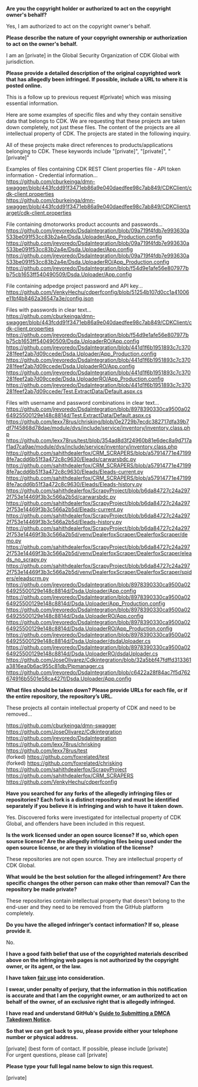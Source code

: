 **Are you the copyright holder or authorized to act on the copyright owner's behalf?**

Yes, I am authorized to act on the copyright owner's behalf.

**Please describe the nature of your copyright ownership or authorization to act on the owner's behalf.**

I am an [private] in the Global Security Organization of CDK Global with jurisdiction.

**Please provide a detailed description of the original copyrighted work that has allegedly been infringed. If possible, include a URL to where it is posted online.**

This is a follow up to previous request #[private] which was missing essential information.

Here are some examples of specific files and why they contain sensitive data that belongs to CDK. We are requesting that these projects are taken down completely, not just these files. The content of the projects are all intellectual property of CDK. The projects are stated in the following inquiry.

All of these projects make direct references to products/applications belonging to CDK. These keywords include "[private]", "[private]", "[private]"

Examples of files containing CDK REST Client properties file - API token information - Credential information...  
https://github.com/cburkeinga/dmn-swagger/blob/443fcdd91f3471eb86a9e040daedfee98c7ab849/CDKClient/cdk-client.properties  
https://github.com/cburkeinga/dmn-swagger/blob/443fcdd91f3471eb86a9e040daedfee98c7ab849/CDKClient/target/cdk-client.properties  

File containing dmotorworks product accounts and passwords...  
https://github.com/jrevoredo/DsdaIntegration/blob/09a719f4fdb7e993630a533be091f53cc83b2a4e/Dsda.Uploader/App_Production.config  
https://github.com/jrevoredo/DsdaIntegration/blob/09a719f4fdb7e993630a533be091f53cc83b2a4e/Dsda.Uploader/App.config  
https://github.com/jrevoredo/DsdaIntegration/blob/09a719f4fdb7e993630a533be091f53cc83b2a4e/Dsda.UploaderRO/App_Production.config  
https://github.com/jrevoredo/DsdaIntegration/blob/f54d9e1afe56e807977bb75cb1653ff540490509/Dsda.Uploader/App.config  

File containing adpedge project password and API key...  
https://github.com/VenkyHechu/cdperfconfig/blob/51254b107d0cc1a41006e11bf4b8462a36547a3e/config.json  

Files with passwords in clear text...  
https://github.com/cburkeinga/dmn-swagger/blob/443fcdd91f3471eb86a9e040daedfee98c7ab849/CDKClient/cdk-client.properties  
https://github.com/jrevoredo/DsdaIntegration/blob/f54d9e1afe56e807977bb75cb1653ff540490509/Dsda.UploaderRO/App.config  
https://github.com/jrevoredo/DsdaIntegration/blob/441d1f6b1951893c7c370281feef2ab7d09ccede/Dsda.Uploader/App_Production.config  
https://github.com/jrevoredo/DsdaIntegration/blob/441d1f6b1951893c7c370281feef2ab7d09ccede/Dsda.UploaderRO/App.config  
https://github.com/jrevoredo/DsdaIntegration/blob/441d1f6b1951893c7c370281feef2ab7d09ccede/Dsda.UploaderRO/App_Production.config  
https://github.com/jrevoredo/DsdaIntegration/blob/441d1f6b1951893c7c370281feef2ab7d09ccede/Test.ExtractData/Default.aspx.cs  

Files with username and password combinations in clear text...  
https://github.com/jrevoredo/DsdaIntegration/blob/8978390330ca9500a0264925500129e148c8814d/Test.ExtractData/Default.aspx.cs  
https://github.com/lexx78rus/chrisking/blob/0e2729b7ecdc382717dfa39b7df7f45868d78dae/module/dvs/include/service/inventory/inventory.class.php  
https://github.com/lexx78rus/test/blob/354ad8d3f24960b81e6dec8a9d717af1ad7ca9ae/module/dvs/include/service/inventory/inventory.class.php  
https://github.com/sahithdealerfox/CRM_SCRAPERS/blob/a57914771e471998fe7acdd6b51f3a472c8c9630/Eleads/carwarsbdc.py  
https://github.com/sahithdealerfox/CRM_SCRAPERS/blob/a57914771e471998fe7acdd6b51f3a472c8c9630/Eleads/Eleads-current.py  
https://github.com/sahithdealerfox/CRM_SCRAPERS/blob/a57914771e471998fe7acdd6b51f3a472c8c9630/Eleads/Eleads-history.py  
https://github.com/sahithdealerfox/ScrapyProject/blob/b6da84727c24a2972f753e14469f3b3c566a2b5d/carwarsbdc.py  
https://github.com/sahithdealerfox/ScrapyProject/blob/b6da84727c24a2972f753e14469f3b3c566a2b5d/Eleads-current.py  
https://github.com/sahithdealerfox/ScrapyProject/blob/b6da84727c24a2972f753e14469f3b3c566a2b5d/Eleads-history.py  
https://github.com/sahithdealerfox/ScrapyProject/blob/b6da84727c24a2972f753e14469f3b3c566a2b5d/venv/DealerfoxScraper/DealerfoxScraper/demo.py  
https://github.com/sahithdealerfox/ScrapyProject/blob/b6da84727c24a2972f753e14469f3b3c566a2b5d/venv/DealerfoxScraper/DealerfoxScraper/eleads_no_scrapy.py  
https://github.com/sahithdealerfox/ScrapyProject/blob/b6da84727c24a2972f753e14469f3b3c566a2b5d/venv/DealerfoxScraper/DealerfoxScraper/spiders/eleadscrm.py  
https://github.com/jrevoredo/DsdaIntegration/blob/8978390330ca9500a0264925500129e148c8814d/Dsda.Uploader/App.config  
https://github.com/jrevoredo/DsdaIntegration/blob/8978390330ca9500a0264925500129e148c8814d/Dsda.Uploader/App_Production.config  
https://github.com/jrevoredo/DsdaIntegration/blob/8978390330ca9500a0264925500129e148c8814d/Dsda.UploaderRO/App.config  
https://github.com/jrevoredo/DsdaIntegration/blob/8978390330ca9500a0264925500129e148c8814d/Dsda.UploaderRO/App_Production.config  
https://github.com/jrevoredo/DsdaIntegration/blob/8978390330ca9500a0264925500129e148c8814d/Dsda.Uploader/dsdaUploader.cs  
https://github.com/jrevoredo/DsdaIntegration/blob/8978390330ca9500a0264925500129e148c8814d/Dsda.UploaderRO/dsdaUploader.cs  
https://github.com/JoseOlivarez/Cdkintegration/blob/32a5bbf47fdffd313361a3816ea0b6ac955c81db/Pipmanager.cs  
https://github.com/jrevoredo/DsdaIntegration/blob/c6422a28f84ac7f5d762674916b5501e58ca427f/Dsda.Uploader/App.config  

**What files should be taken down? Please provide URLs for each file, or if the entire repository, the repository’s URL.**

These projects all contain intellectual property of CDK and need to be removed... 

https://github.com/cburkeinga/dmn-swagger  
https://github.com/JoseOlivarez/Cdkintegration  
https://github.com/jrevoredo/DsdaIntegration  
https://github.com/lexx78rus/chrisking  
https://github.com/lexx78rus/test  
(forked) https://github.com/foxrelated/test  
(forked) https://github.com/foxrelated/chrisking  
https://github.com/sahithdealerfox/ScrapyProject  
https://github.com/sahithdealerfox/CRM_SCRAPERS  
https://github.com/VenkyHechu/cdperfconfig  

**Have you searched for any forks of the allegedly infringing files or repositories? Each fork is a distinct repository and must be identified separately if you believe it is infringing and wish to have it taken down.**

Yes. Discovered forks were investigated for intellectual property of CDK Global, and offenders have been included in this request.

**Is the work licensed under an open source license? If so, which open source license? Are the allegedly infringing files being used under the open source license, or are they in violation of the license?**

These repositories are not open source. They are intellectual property of CDK Global.

**What would be the best solution for the alleged infringement? Are there specific changes the other person can make other than removal? Can the repository be made private?**

These repositories contain intellectual property that doesn’t belong to the end-user and they need to be removed from the GitHub platform completely.

**Do you have the alleged infringer’s contact information? If so, please provide it.**

No.

**I have a good faith belief that use of the copyrighted materials described above on the infringing web pages is not authorized by the copyright owner, or its agent, or the law.**

**I have taken <a href="https://www.lumendatabase.org/topics/22">fair use</a> into consideration.**

**I swear, under penalty of perjury, that the information in this notification is accurate and that I am the copyright owner, or am authorized to act on behalf of the owner, of an exclusive right that is allegedly infringed.**

**I have read and understand GitHub's <a href="https://docs.github.com/articles/guide-to-submitting-a-dmca-takedown-notice/">Guide to Submitting a DMCA Takedown Notice</a>.**

**So that we can get back to you, please provide either your telephone number or physical address.**

[private] (best form of contact. If possible, please include [private]  
For urgent questions, please call [private]  

**Please type your full legal name below to sign this request.**

[private]

